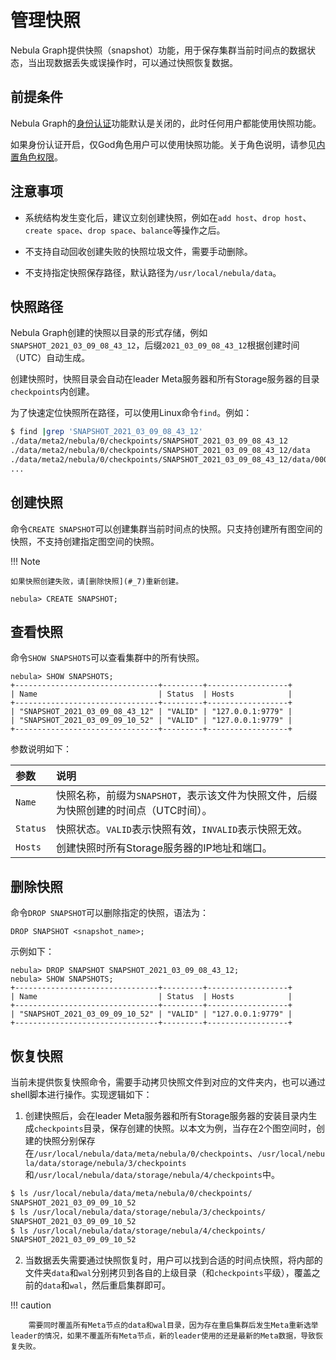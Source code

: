 # 管理快照

Nebula Graph提供快照（snapshot）功能，用于保存集群当前时间点的数据状态，当出现数据丢失或误操作时，可以通过快照恢复数据。

## 前提条件

Nebula Graph的[身份认证](1.authentication/1.authentication.md)功能默认是关闭的，此时任何用户都能使用快照功能。

如果身份认证开启，仅God角色用户可以使用快照功能。关于角色说明，请参见[内置角色权限](1.authentication/3.role-list.md)。

## 注意事项

- 系统结构发生变化后，建议立刻创建快照，例如在`add host`、`drop host`、`create space`、`drop space`、`balance`等操作之后。

- 不支持自动回收创建失败的快照垃圾文件，需要手动删除。

- 不支持指定快照保存路径，默认路径为`/usr/local/nebula/data`。

## 快照路径

Nebula Graph创建的快照以目录的形式存储，例如`SNAPSHOT_2021_03_09_08_43_12`，后缀`2021_03_09_08_43_12`根据创建时间（UTC）自动生成。

创建快照时，快照目录会自动在leader Meta服务器和所有Storage服务器的目录`checkpoints`内创建。

为了快速定位快照所在路径，可以使用Linux命令`find`。例如：

```bash
$ find |grep 'SNAPSHOT_2021_03_09_08_43_12'
./data/meta2/nebula/0/checkpoints/SNAPSHOT_2021_03_09_08_43_12
./data/meta2/nebula/0/checkpoints/SNAPSHOT_2021_03_09_08_43_12/data
./data/meta2/nebula/0/checkpoints/SNAPSHOT_2021_03_09_08_43_12/data/000081.sst
...
```

## 创建快照

命令`CREATE SNAPSHOT`可以创建集群当前时间点的快照。只支持创建所有图空间的快照，不支持创建指定图空间的快照。

!!! Note

    如果快照创建失败，请[删除快照](#_7)重新创建。

```ngql
nebula> CREATE SNAPSHOT;
```

## 查看快照

命令`SHOW SNAPSHOTS`可以查看集群中的所有快照。

```ngql
nebula> SHOW SNAPSHOTS;
+--------------------------------+---------+------------------+
| Name                           | Status  | Hosts            |
+--------------------------------+---------+------------------+
| "SNAPSHOT_2021_03_09_08_43_12" | "VALID" | "127.0.0.1:9779" |
| "SNAPSHOT_2021_03_09_09_10_52" | "VALID" | "127.0.0.1:9779" |
+--------------------------------+---------+------------------+
```

参数说明如下：

|参数|说明|
|:---|:---|
|`Name`|快照名称，前缀为`SNAPSHOT`，表示该文件为快照文件，后缀为快照创建的时间点（UTC时间）。|
|`Status`|快照状态。`VALID`表示快照有效，`INVALID`表示快照无效。|
|`Hosts`|创建快照时所有Storage服务器的IP地址和端口。|

## 删除快照

命令`DROP SNAPSHOT`可以删除指定的快照，语法为：

```ngql
DROP SNAPSHOT <snapshot_name>;
```

示例如下：

```ngql
nebula> DROP SNAPSHOT SNAPSHOT_2021_03_09_08_43_12;
nebula> SHOW SNAPSHOTS;
+--------------------------------+---------+------------------+
| Name                           | Status  | Hosts            |
+--------------------------------+---------+------------------+
| "SNAPSHOT_2021_03_09_09_10_52" | "VALID" | "127.0.0.1:9779" |
+--------------------------------+---------+------------------+
```

## 恢复快照

当前未提供恢复快照命令，需要手动拷贝快照文件到对应的文件夹内，也可以通过shell脚本进行操作。实现逻辑如下：

1. 创建快照后，会在leader Meta服务器和所有Storage服务器的安装目录内生成`checkpoints`目录，保存创建的快照。以本文为例，当存在2个图空间时，创建的快照分别保存在`/usr/local/nebula/data/meta/nebula/0/checkpoints`、`/usr/local/nebula/data/storage/nebula/3/checkpoints`和`/usr/local/nebula/data/storage/nebula/4/checkpoints`中。

  ```bash
  $ ls /usr/local/nebula/data/meta/nebula/0/checkpoints/
  SNAPSHOT_2021_03_09_09_10_52
  $ ls /usr/local/nebula/data/storage/nebula/3/checkpoints/
  SNAPSHOT_2021_03_09_09_10_52
  $ ls /usr/local/nebula/data/storage/nebula/4/checkpoints/
  SNAPSHOT_2021_03_09_09_10_52
  ```

2. 当数据丢失需要通过快照恢复时，用户可以找到合适的时间点快照，将内部的文件夹`data`和`wal`分别拷贝到各自的上级目录（和`checkpoints`平级），覆盖之前的`data`和`wal`，然后重启集群即可。

  !!! caution

        需要同时覆盖所有Meta节点的data和wal目录，因为存在重启集群后发生Meta重新选举leader的情况，如果不覆盖所有Meta节点，新的leader使用的还是最新的Meta数据，导致恢复失败。


<!-- TODO

## 相关文档

除了使用快照，用户还可以使用备份恢复工具Backup&Restore（BR）备份或恢复Nebula Graph数据。详情请参见[Backup&Restore](2.backup-restore/1.what-is-br.md)。
-->
